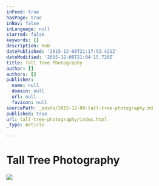 ```yaml
---
inFeed: true
hasPage: true
inNav: false
inLanguage: null
starred: false
keywords: []
description: Hub
datePublished: '2015-12-08T21:17:53.421Z'
dateModified: '2015-12-08T21:04:15.720Z'
title: Tall Tree Photography
author: []
authors: []
publisher:
  name: null
  domain: null
  url: null
  favicon: null
sourcePath: _posts/2015-12-08-tall-tree-photography.md
published: true
url: tall-tree-photography/index.html
_type: Article

---
```

# Tall Tree Photography
![](https://the-grid-user-content.s3-us-west-2.amazonaws.com/beac6802-302c-4cee-a1e4-e8d8170779ad.jpg)